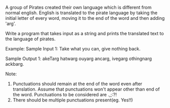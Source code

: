 A group of Pirates created their own language which is different from normal english. English is translated to the pirate language by taking the initial letter of every word, moving it to the end of the word and then adding 'arg'.

Write a program that takes input as a string and prints the translated text to the language of pirates.

Example:
Sample Input 1:
Take what you can, give nothing back.

Sample Output 1:
akeTarg hatwarg ouyarg ancarg, ivegarg othingnarg ackbarg.

Note:
1. Punctuations should remain at the end of the word even after translation. Assume that punctuations won't appear other than end of the word. Punctuations to be considered are .,;:?!
2. There should be multiple punctuations present(eg. Yes!!)
